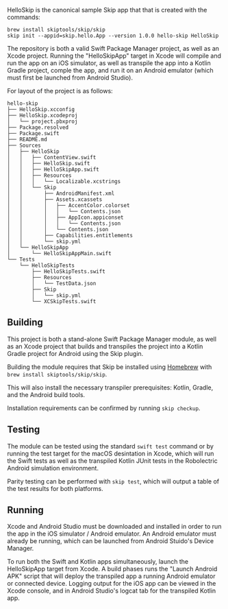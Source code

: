 
HelloSkip is the canonical sample Skip app that that is created
with the commands:

```shell
brew install skiptools/skip/skip
skip init --appid=skip.hello.App --version 1.0.0 hello-skip HelloSkip
```

The repository is both a valid Swift Package Manager project,
as well as an Xcode project. Running the "HelloSkipApp" target
in Xcode will compile and run the app on an iOS simulator,
as well as transpile the app into a Kotlin Gradle project,
comple the app, and run it on an Android emulator (which must first
be launched from Android Studio).

For layout of the project is as follows:

```
hello-skip
├── HelloSkip.xcconfig
├── HelloSkip.xcodeproj
│   └── project.pbxproj
├── Package.resolved
├── Package.swift
├── README.md
├── Sources
│   ├── HelloSkip
│   │   ├── ContentView.swift
│   │   ├── HelloSkip.swift
│   │   ├── HelloSkipApp.swift
│   │   ├── Resources
│   │   │   └── Localizable.xcstrings
│   │   └── Skip
│   │       ├── AndroidManifest.xml
│   │       ├── Assets.xcassets
│   │       │   ├── AccentColor.colorset
│   │       │   │   └── Contents.json
│   │       │   ├── AppIcon.appiconset
│   │       │   │   └── Contents.json
│   │       │   └── Contents.json
│   │       ├── Capabilities.entitlements
│   │       └── skip.yml
│   └── HelloSkipApp
│       └── HelloSkipAppMain.swift
└── Tests
    └── HelloSkipTests
        ├── HelloSkipTests.swift
        ├── Resources
        │   └── TestData.json
        ├── Skip
        │   └── skip.yml
        └── XCSkipTests.swift
```


## Building

This project is both a stand-alone Swift Package Manager module,
as well as an Xcode project that builds and transpiles the project
into a Kotlin Gradle project for Android using the Skip plugin.

Building the module requires that Skip be installed using
[Homebrew](https://brew.sh) with `brew install skiptools/skip/skip`.

This will also install the necessary transpiler prerequisites:
Kotlin, Gradle, and the Android build tools.

Installation requirements can be confirmed by running `skip checkup`.

## Testing

The module can be tested using the standard `swift test` command
or by running the test target for the macOS desintation in Xcode,
which will run the Swift tests as well as the transpiled
Kotlin JUnit tests in the Robolectric Android simulation environment.

Parity testing can be performed with `skip test`,
which will output a table of the test results for both platforms.

## Running

Xcode and Android Studio must be downloaded and installed in order to
run the app in the iOS simulator / Android emulator.
An Android emulator must already be running, which can be launched from 
Android Stuido's Device Manager.

To run both the Swift and Kotlin apps simultaneously, 
launch the HelloSkipApp target from Xcode.
A build phases runs the "Launch Android APK" script that
will deploy the transpiled app a running Android emulator or connected device.
Logging output for the iOS app can be viewed in the Xcode console, and in
Android Studio's logcat tab for the transpiled Kotlin app.
